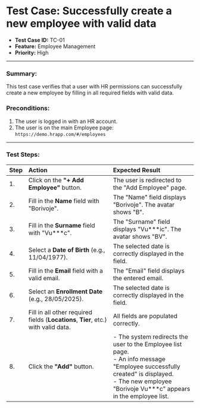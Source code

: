 # Test Case: Successfully create a new employee with valid data

- **Test Case ID:** TC-01
- **Feature:** Employee Management
- **Priority:** High

---

### Summary:
This test case verifies that a user with HR permissions can successfully create a new employee by filling in all required fields with valid data.

### Preconditions:
1.  The user is logged in with an HR account.
2.  The user is on the main Employee page: `https://demo.hrapp.com/#/employees`

---

### Test Steps:

| Step | Action | Expected Result |
| :--- | :--- | :--- |
| 1. | Click on the **"+ Add Employee"** button. | The user is redirected to the "Add Employee" page. |
| 2. | Fill in the **Name** field with "Borivoje". | The "Name" field displays "Borivoje". The avatar shows "B". |
| 3. | Fill in the **Surname** field with "Vu***c". | The "Surname" field displays "Vu***ic". The avatar shows "BV".|
| 4. | Select a **Date of Birth** (e.g., 11/04/1977). | The selected date is correctly displayed in the field. |
| 5. | Fill in the **Email** field with a valid email. | The "Email" field displays the entered email. |
| 6. | Select an **Enrollment Date** (e.g., 28/05/2025). | The selected date is correctly displayed in the field. |
| 7. | Fill in all other required fields (**Locations**, **Tier**, etc.) with valid data. | All fields are populated correctly. |
| 8. | Click the **"Add"** button. | - The system redirects the user to the Employee list page. <br>- An info message "Employee successfully created" is displayed. <br>- The new employee "Borivoje Vu***c" appears in the employee list. |
